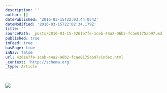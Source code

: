 ```yaml
---
description: ''
author: []
datePublished: '2016-03-15T22:03:44.054Z'
dateModified: '2016-03-15T22:02:34.179Z'
title: ''
sourcePath: _posts/2016-03-15-4261e7fe-1ceb-44a2-96b2-fcae0175ab97.md
published: true
inFeed: true
hasPage: true
inNav: false
url: 4261e7fe-1ceb-44a2-96b2-fcae0175ab97/index.html
_context: 'http://schema.org'
_type: Article

---
```

![](https://the-grid-user-content.s3-us-west-2.amazonaws.com/04c1a99d-0235-4b02-a399-9867305ed8cb.png)